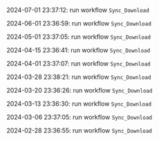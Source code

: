 2024-07-01 23:37:12: run workflow `Sync_Download` 

2024-06-01 23:36:59: run workflow `Sync_Download` 

2024-05-01 23:37:05: run workflow `Sync_Download` 

2024-04-15 23:36:41: run workflow `Sync_Download` 

2024-04-01 23:37:07: run workflow `Sync_Download` 

2024-03-28 23:38:21: run workflow `Sync_Download` 

2024-03-20 23:36:26: run workflow `Sync_Download` 

2024-03-13 23:36:30: run workflow `Sync_Download` 

2024-03-06 23:37:05: run workflow `Sync_Download` 

2024-02-28 23:36:55: run workflow `Sync_Download` 


